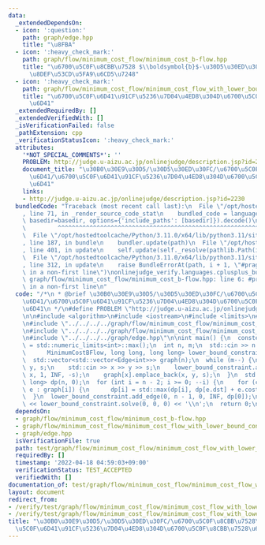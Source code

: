 ```yaml
---
data:
  _extendedDependsOn:
  - icon: ':question:'
    path: graph/edge.hpp
    title: "\u8FBA"
  - icon: ':heavy_check_mark:'
    path: graph/flow/minimum_cost_flow/minimum_cost_b-flow.hpp
    title: "\u6700\u5C0F\u8CBB\u7528 $\\boldsymbol{b}$-\u30D5\u30ED\u30FC \u6700\u77ED\
      \u8DEF\u53CD\u5FA9\u6CD5\u7248"
  - icon: ':heavy_check_mark:'
    path: graph/flow/minimum_cost_flow/minimum_cost_flow_with_lower_bound_constraint.hpp
    title: "\u6700\u5C0F\u6D41\u91CF\u5236\u7D04\u4ED8\u304D\u6700\u5C0F\u8CBB\u7528\
      \u6D41"
  _extendedRequiredBy: []
  _extendedVerifiedWith: []
  _isVerificationFailed: false
  _pathExtension: cpp
  _verificationStatusIcon: ':heavy_check_mark:'
  attributes:
    '*NOT_SPECIAL_COMMENTS*': ''
    PROBLEM: http://judge.u-aizu.ac.jp/onlinejudge/description.jsp?id=2230
    document_title: "\u30B0\u30E9\u30D5/\u30D5\u30ED\u30FC/\u6700\u5C0F\u8CBB\u7528\
      \u6D41/\u6700\u5C0F\u6D41\u91CF\u5236\u7D04\u4ED8\u304D\u6700\u5C0F\u8CBB\u7528\
      \u6D41"
    links:
    - http://judge.u-aizu.ac.jp/onlinejudge/description.jsp?id=2230
  bundledCode: "Traceback (most recent call last):\n  File \"/opt/hostedtoolcache/Python/3.11.0/x64/lib/python3.11/site-packages/onlinejudge_verify/documentation/build.py\"\
    , line 71, in _render_source_code_stat\n    bundled_code = language.bundle(stat.path,\
    \ basedir=basedir, options={'include_paths': [basedir]}).decode()\n          \
    \         ^^^^^^^^^^^^^^^^^^^^^^^^^^^^^^^^^^^^^^^^^^^^^^^^^^^^^^^^^^^^^^^^^^^^^^^^^^^^^^^^^\n\
    \  File \"/opt/hostedtoolcache/Python/3.11.0/x64/lib/python3.11/site-packages/onlinejudge_verify/languages/cplusplus.py\"\
    , line 187, in bundle\n    bundler.update(path)\n  File \"/opt/hostedtoolcache/Python/3.11.0/x64/lib/python3.11/site-packages/onlinejudge_verify/languages/cplusplus_bundle.py\"\
    , line 401, in update\n    self.update(self._resolve(pathlib.Path(included), included_from=path))\n\
    \  File \"/opt/hostedtoolcache/Python/3.11.0/x64/lib/python3.11/site-packages/onlinejudge_verify/languages/cplusplus_bundle.py\"\
    , line 312, in update\n    raise BundleErrorAt(path, i + 1, \"#pragma once found\
    \ in a non-first line\")\nonlinejudge_verify.languages.cplusplus_bundle.BundleErrorAt:\
    \ graph/flow/minimum_cost_flow/minimum_cost_b-flow.hpp: line 6: #pragma once found\
    \ in a non-first line\n"
  code: "/*\n * @brief \u30B0\u30E9\u30D5/\u30D5\u30ED\u30FC/\u6700\u5C0F\u8CBB\u7528\
    \u6D41/\u6700\u5C0F\u6D41\u91CF\u5236\u7D04\u4ED8\u304D\u6700\u5C0F\u8CBB\u7528\
    \u6D41\n */\n#define PROBLEM \"http://judge.u-aizu.ac.jp/onlinejudge/description.jsp?id=2230\"\
    \n\n#include <algorithm>\n#include <iostream>\n#include <limits>\n#include <vector>\n\
    \n#include \"../../../../graph/flow/minimum_cost_flow/minimum_cost_b-flow.hpp\"\
    \n#include \"../../../../graph/flow/minimum_cost_flow/minimum_cost_flow_with_lower_bound_constraint.hpp\"\
    \n#include \"../../../../graph/edge.hpp\"\n\nint main() {\n  constexpr int INF\
    \ = std::numeric_limits<int>::max();\n  int n, m;\n  std::cin >> n >> m;\n  MinimumCostFlowWithLowerBoundConstraint<\n\
    \      MinimumCostBFlow, long long, long long> lower_bound_constraint(n, INF);\n\
    \  std::vector<std::vector<Edge<int>>> graph(n);\n  while (m--) {\n    int x,\
    \ y, s;\n    std::cin >> x >> y >> s;\n    lower_bound_constraint.add_edge(y,\
    \ x, 1, INF, -s);\n    graph[x].emplace_back(x, y, s);\n  }\n  std::vector<long\
    \ long> dp(n, 0);\n  for (int i = n - 2; i >= 0; --i) {\n    for (const Edge<int>&\
    \ e : graph[i]) {\n      dp[i] = std::max(dp[i], dp[e.dst] + e.cost);\n    }\n\
    \  }\n  lower_bound_constraint.add_edge(0, n - 1, 0, INF, dp[0]);\n  std::cout\
    \ << lower_bound_constraint.solve(0, 0, 0) << '\\n';\n  return 0;\n}\n"
  dependsOn:
  - graph/flow/minimum_cost_flow/minimum_cost_b-flow.hpp
  - graph/flow/minimum_cost_flow/minimum_cost_flow_with_lower_bound_constraint.hpp
  - graph/edge.hpp
  isVerificationFile: true
  path: test/graph/flow/minimum_cost_flow/minimum_cost_flow_with_lower_bound_constraint.test.cpp
  requiredBy: []
  timestamp: '2022-04-18 04:59:03+09:00'
  verificationStatus: TEST_ACCEPTED
  verifiedWith: []
documentation_of: test/graph/flow/minimum_cost_flow/minimum_cost_flow_with_lower_bound_constraint.test.cpp
layout: document
redirect_from:
- /verify/test/graph/flow/minimum_cost_flow/minimum_cost_flow_with_lower_bound_constraint.test.cpp
- /verify/test/graph/flow/minimum_cost_flow/minimum_cost_flow_with_lower_bound_constraint.test.cpp.html
title: "\u30B0\u30E9\u30D5/\u30D5\u30ED\u30FC/\u6700\u5C0F\u8CBB\u7528\u6D41/\u6700\
  \u5C0F\u6D41\u91CF\u5236\u7D04\u4ED8\u304D\u6700\u5C0F\u8CBB\u7528\u6D41"
---
```


